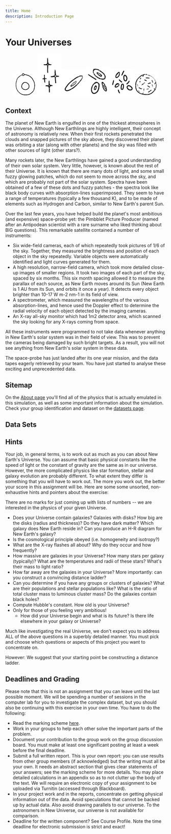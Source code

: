 ```yaml
---
title: Home
description: Introduction Page
---
```

# Your Universes


<p align="middle"><img src="assets/solar system.png" style="width:15%"/><img src="assets/local stars.png" style="width:15%"/><img src="assets/parent galaxy.png" style="width:15%"/><img src="assets/local galaxies.png" style="width:15%"/><img src="assets/distant clusters.png" style="width:15%"/><img src="assets/observable universe.png" style="width:15%"/></p>

## Context

The planet of New Earth is engulfed in one of the thickest atmospheres in the Universe. Although New Earthlings are highly intelligent, their concept of astronomy is relatively new. When their first rockets penetrated the clouds and snapped pictures of the sky above, they discovered their planet was orbiting a star (along with other planets) and the sky was filled with other sources of light (other stars?).

Many rockets later, the New Earthlings have gained a good understanding of their own solar system. Very little, however, is known about the rest of their Universe. It is known that there are many dots of light, and some small fuzzy glowing patches, which do not seem to move across the sky, and which are probably not part of the solar system. Spectra have been obtained of a few of these dots and fuzzy patches - the spectra look like black body curves with absorption-lines superimposed. They seem to have a range of temperatures (typically a few thousand K), and to be made of elements such as Hydrogen and Carbon, similar to New Earth's parent Sun.

Over the last few years, you have helped build the planet's most ambitious (and expensive) space-probe yet: the Pimbblet Picture Producer (named after an Antipodean scientist with a rare surname who liked thinking about BIG questions). This remarkable satellite contained a number of instruments:

- Six wide-field cameras, each of which repeatedly took pictures of 1/6 of the sky. Together, they measured the brightness and position of each object in the sky repeatedly. Variable objects were automatically identified and light curves generated for them.
- A high resolution, narrow-field camera, which took more detailed close-up images of smaller regions. It took two images of each part of the sky, spaced by six months. This six month spacing allowed it to measure the parallax of each source, as New Earth moves around its Sun (New Earth is 1 AU from its Sun, and orbits it once a year). It detects every object brighter than 10-17 W m-2 nm-1 in its field of view.
- A spectrometer, which measured the wavelengths of the various absorption-lines, and hence used the Doppler effect to determine the radial velocity of each object detected by the imaging cameras.
- An X-ray all-sky monitor which had 1m2 detector area, which scanned the sky looking for any X-rays coming from space.

All these instruments were programmed to not take data whenever anything in New Earth's solar system was in their field of view. This was to prevent the cameras being damaged by such bright targets. As a result, you will not see anything from New Earth's solar system in these data.

The space-probe has just landed after its one year mission, and the data tapes eagerly retrieved by your team. You have just started to analyse these exciting and unprecedented data.


## Sitemap
On the [About page](About.md) you'll find all of the physics that is actually emulated in this simulation, as well as some important information about the simulation. Check your group identification and dataset on the [datasets page](Datasets.md). 

## Data Sets


## Hints

Your job, in general terms, is to work out as much as you can about New Earth's Universe. You can assume that basic physical constants like the speed of light or the constant of gravity are the same as in our universe. However, the more complicated physics like star formation, stellar and galaxy evolution are probably different. To what extent they differ is something that you will have to work out. The more you work out, the better your score in this assignment will be. Here are some some unsorted, non-exhaustive hints and pointers about the exercise:

There are no marks for just coming up with lists of numbers -- we are interested in the physics of your given Universe.

- Does your Universe contain galaxies? Galaxies with disks? How big are the disks (radius and thickness)? Do they have dark matter? Which galaxy does New Earth reside in? Can you produce an H-R diagram for New Earth's galaxy?
- Is the cosmological principle obeyed (i.e. homogeneity and isotropy?)
- What are the X-ray flashes all about? Why do they occur and how frequently?
- How massive are galaxies in your Universe? How many stars per galaxy (typically)? What are the temperatures and radii of these stars? What's their mass to light ratio?
- How far away are the galaxies in your Universe? More importantly: can you construct a convincing distance ladder?
- Can you determine if you have any groups or clusters of galaxies? What are their populations and stellar populations like? What is the ratio of total cluster mass to luminous cluster mass? Do the galaxies contain black holes?
- Compute Hubble's constant. How old is your Universe?
- Only for those of you feeling very ambitious!
	- How did your Universe begin and what is its future? Is there life elsewhere in your galaxy or Universe?

Much like investigating the real Universe, we don't expect you to address ALL of the above questions in a superbly detailed manner. You must pick and choose which questions or aspects of this project you want to concentrate on.

However: We suggest that your starting point be constructing a distance ladder.


## Deadlines and Grading

Please note that this is not an assignment that you can leave until the last possible moment. We will be spending a number of sessions in the computer lab for you to investigate the complex dataset, but you should also be continuing with this exercise in your own time. You have to do the following:

- Read the marking scheme [here](https://learn.uq.edu.au/bbcswebdav/pid-7451506-dt-content-rid-42351967_1/xid-42351967_1).
- Work in your groups to help each other solve the important parts of the problem.
- Document your contribution to the group work on the group discussion board. You must make at least one significant posting at least a week before the final deadline.
- Submit a full written report. This is your own report: you can use results from other group members (if acknowledged) but the writing must all be your own. It needs an abstract section that gives clear statements of your answers; see the marking scheme for more details. You may place detailed calculations in an appendix so as to not clutter up the body of the text. We will require an electronic copy of your assignment to be uploaded via Turnitin (accessed through Blackboard).
- In your project work and in the reports, concentrate on getting physical information out of the data. Avoid speculations that cannot be backed up by actual data. Also avoid drawing parallels to our universe. To the astronomers in New Universe, our universe is not available for comparison.
- Deadline for the written component? See Course Profile. Note the time deadline for electronic submission is strict and exact!

